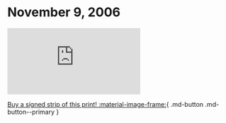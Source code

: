 # November 9, 2006

![](https://www.achewood.com/comic.php?date=11092006)

[Buy a signed strip of this print! :material-image-frame:](https://achewood-holiday-pop-up.myshopify.com/products/strip#11092006){ .md-button .md-button--primary }
